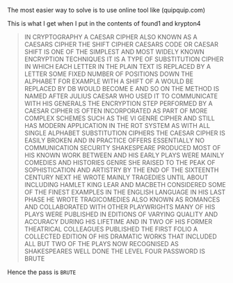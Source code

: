 The most easier way to solve is to use online tool like (quipquip.com)

This is what I get when I put in the contents of found1 and krypton4

>	IN CRYPTOGRAPHY A CAESAR CIPHER ALSO KNOWN AS A CAESARS CIPHER THE SHIFT CIPHER CAESARS CODE OR CAESAR SHIFT IS ONE OF THE SIMPLEST AND MOST WIDELY KNOWN ENCRYPTION TECHNIQUES IT IS A TYPE OF SUBSTITUTION CIPHER IN WHICH EACH LETTER IN THE PLAIN TEXT IS REPLACED BY A LETTER SOME FIXED NUMBER OF POSITIONS DOWN THE ALPHABET FOR EXAMPLE WITH A SHIFT OF A WOULD BE REPLACED BY DB WOULD BECOME E AND SO ON THE METHOD IS NAMED AFTER JULIUS CAESAR WHO USED IT TO COMMUNICATE WITH HIS GENERALS THE ENCRYPTION STEP PERFORMED BY A CAESAR CIPHER IS OFTEN INCORPORATED AS PART OF MORE COMPLEX SCHEMES SUCH AS THE VI GENRE CIPHER AND STILL HAS MODERN APPLICATION IN THE ROT SYSTEM AS WITH ALL SINGLE ALPHABET SUBSTITUTION CIPHERS THE CAESAR CIPHER IS EASILY BROKEN AND IN PRACTICE OFFERS ESSENTIALLY NO COMMUNICATION SECURITY SHAKESPEARE PRODUCED MOST OF HIS KNOWN WORK BETWEEN AND HIS EARLY PLAYS WERE MAINLY COMEDIES AND HISTORIES GENRE SHE RAISED TO THE PEAK OF SOPHISTICATION AND ARTISTRY BY THE END OF THE SIXTEENTH CENTURY NEXT HE WROTE MAINLY TRAGEDIES UNTIL ABOUT INCLUDING HAMLET KING LEAR AND MACBETH CONSIDERED SOME OF THE FINEST EXAMPLES IN THE ENGLISH LANGUAGE IN HIS LAST PHASE HE WROTE TRAGICOMEDIES ALSO KNOWN AS ROMANCES AND COLLABORATED WITH OTHER PLAYWRIGHTS MANY OF HIS PLAYS WERE PUBLISHED IN EDITIONS OF VARYING QUALITY AND ACCURACY DURING HIS LIFETIME AND IN TWO OF HIS FORMER THEATRICAL COLLEAGUES PUBLISHED THE FIRST FOLIO A COLLECTED EDITION OF HIS DRAMATIC WORKS THAT INCLUDED ALL BUT TWO OF THE PLAYS NOW RECOGNISED AS SHAKESPEARES WELL DONE THE LEVEL FOUR PASSWORD IS BRUTE

Hence the pass is `BRUTE`